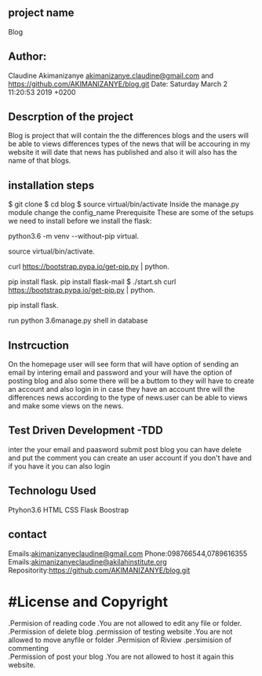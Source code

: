 ## project name
 Blog
## Author: 
Claudine Akimanizanye akimanizanye.claudine@gmail.com and https://github.com/AKIMANIZANYE/blog.git Date: Saturday March 2 11:20:53 2019 +0200

## Descrption of the project
Blog is project that will contain the  the differences blogs  and the users will be able to views differences types of the news that will be accouring in my  website it will date  that news has published and also it will also has the name 
of that blogs.
## installation steps
$ git clone $ cd blog $ source virtual/bin/activate Inside the manage.py module change the config_name Prerequisite These are some of the setups we need to install before we install the flask:

python3.6 -m venv --without-pip virtual.

source virtual/bin/activate.

curl https://bootstrap.pypa.io/get-pip.py | python.

pip install flask.
pip install flask-mail
$ ./start.sh
curl https://bootstrap.pypa.io/get-pip.py | python.

pip install flask.

run python 3.6manage.py shell in database

## Instrcuction
On the homepage user will see form that will have option of sending an email  by intering email and password and  your will have the option of  posting blog  and also some there will be a buttom  to  they will have to create an account  and also login in in case they have  an account thre will the differences news according to the type of news.user can be able to views and make some views on the news.
## Test Driven Development -TDD
inter the   your email and paasword   submit  post blog  you can have delete  and put the comment  you can create an  user account  if you don't have  and if you have it you can also login

## Technologu Used

Ptyhon3.6 
HTML
CSS
Flask
Boostrap

## contact
Emails:akimanizanyeclaudine@gmail.com Phone:098766544,0789616355 Emails:akimanizanyeclaudine@akilahinstitute.org Repositority:https://github.com/AKIMANIZANYE/blog.git
# #License and Copyright

.Permision of reading code         .You are not allowed to edit any file or folder.
.Permission of delete blog
.permission of testing website      .You are  not allowed to move  anyfile or folder
.Permision of Riview 
.persimision of commenting       
.Permission of post your blog       .You are not allowed to host it again  this website.
